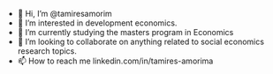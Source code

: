 - 👋 Hi, I’m @tamiresamorim
- 👀 I’m interested in development economics. 
- 🌱 I’m currently studying the masters program in Economics
- 💞️ I’m looking to collaborate on anything related to social economics research topics. 
- 📫 How to reach me linkedin.com/in/tamires-amorima

<!---
tamiresamorim/tamiresamorim is a ✨ special ✨ repository because its `README.md` (this file) appears on your GitHub profile.
You can click the Preview link to take a look at your changes.
--->
